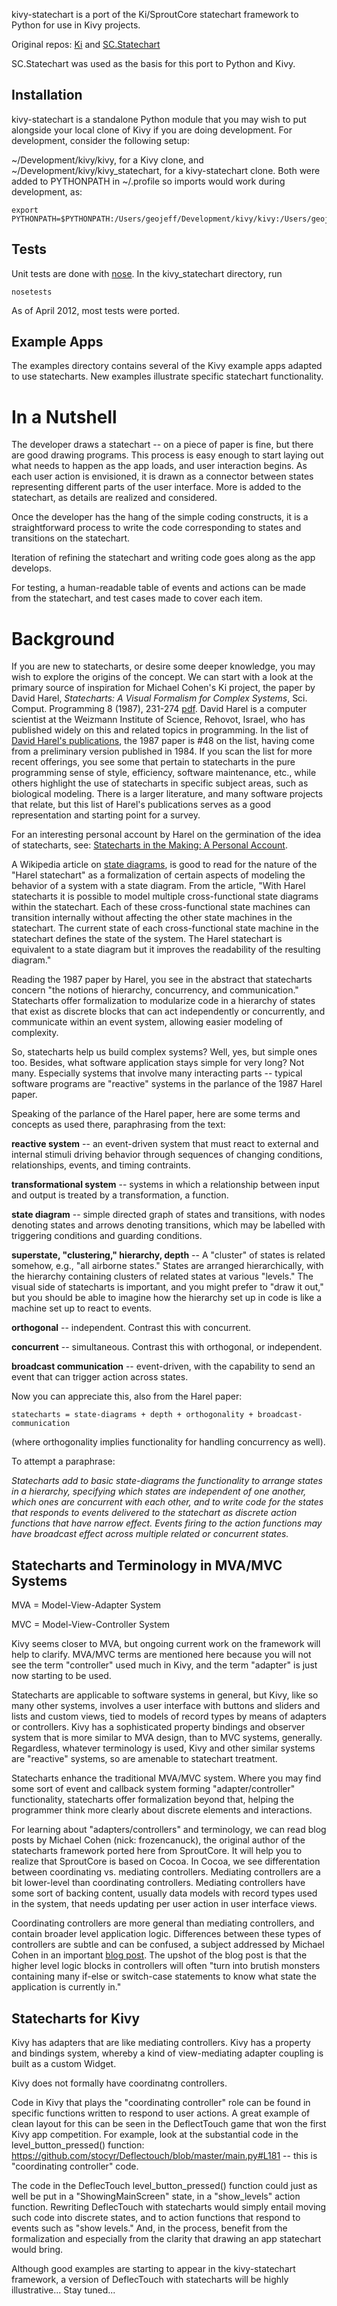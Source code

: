 kivy-statechart is a port of the Ki/SproutCore statechart framework to Python for use in Kivy projects.

Original repos: [Ki](https://github.com/frozenCanuck/ki) and [SC.Statechart](https://github.com/sproutcore/sproutcore/tree/master/frameworks/statechart)

SC.Statechart was used as the basis for this port to Python and Kivy.

Installation
------------

kivy-statechart is a standalone Python module that you may wish to put alongside your local clone of Kivy if you are doing development. For development, consider the following setup:

~/Development/kivy/kivy, for a Kivy clone, and ~/Development/kivy/kivy_statechart, for a kivy-statechart clone. Both were added to PYTHONPATH in
~/.profile so imports would work during development, as:

    export PYTHONPATH=$PYTHONPATH:/Users/geojeff/Development/kivy/kivy:/Users/geojeff/Development/kivy 

Tests
-----

Unit tests are done with [nose](http://readthedocs.org/docs/nose/en/latest/). In the kivy_statechart directory, run

    nosetests

As of April 2012, most tests were ported.

Example Apps
------------

The examples directory contains several of the Kivy example apps adapted to use statecharts. New examples illustrate specific statechart functionality.

In a Nutshell
=============

The developer draws a statechart -- on a piece of paper is fine, but there are good drawing programs. This process is easy enough to start laying out what needs to happen as the app loads, and user interaction begins. As each user action is envisioned, it is drawn as a connector between states representing different parts of the user interface. More is added to the statechart, as details are realized and considered.

Once the developer has the hang of the simple coding constructs, it is a straightforward process to write the code corresponding to states and transitions on the statechart. 

Iteration of refining the statechart and writing code goes along as the app develops. 

For testing, a human-readable table of events and actions can be made from the statechart, and test cases made to cover each item.

Background
==========

If you are new to statecharts, or desire some deeper knowledge, you may wish to explore the origins of the concept. We can start with a look at the primary source of inspiration for Michael Cohen's Ki project, the paper by David Harel, *Statecharts: A Visual Formalism for Complex Systems*, Sci. Comput. Programming 8 (1987), 231-274 [pdf](http://www.wisdom.weizmann.ac.il/~harel/SCANNED.PAPERS/Statecharts.pdf). David Harel is a computer scientist at the Weizmann Institute of Science, Rehovot, Israel, who has published widely on this and related topics in programming. In the list of [David Harel's publications](http://www.wisdom.weizmann.ac.il/~harel/papers.html), the 1987 paper is #48 on the list, having come from a preliminary version published in 1984. If you scan the list for more recent offerings, you see some that pertain to statecharts in the pure programming sense of style, efficiency, software maintenance, etc., while others highlight the use of statecharts in specific subject areas, such as biological modeling. There is a larger literature, and many software projects that relate, but this list of Harel's publications serves as a good representation and starting point for a survey.

For an interesting personal account by Harel on the germination of the idea of statecharts, see: [Statecharts in the Making: A Personal Account](http://www.wisdom.weizmann.ac.il/%7Eharel/papers/Statecharts.History.pdf).

A Wikipedia article on [state diagrams](http://en.wikipedia.org/wiki/State_diagram), is good to read for the nature of the "Harel statechart" as a formalization of certain aspects of modeling the behavior of a system with a state diagram. From the article, "With Harel statecharts it is possible to model multiple cross-functional state diagrams within the statechart. Each of these cross-functional state machines can transition internally without affecting the other state machines in the statechart. The current state of each cross-functional state machine in the statechart defines the state of the system. The Harel statechart is equivalent to a state diagram but it improves the readability of the resulting diagram."

Reading the 1987 paper by Harel, you see in the abstract that statecharts concern "the notions of hierarchy, concurrency, and communication." Statecharts offer formalization to modularize code in a hierarchy of states that exist as discrete blocks that can act independently or concurrently, and communicate within an event system, allowing easier modeling of complexity.

So, statecharts help us build complex systems? Well, yes, but simple ones too. Besides, what software application stays simple for very long? Not many. Especially systems that involve many interacting parts -- typical software programs are "reactive" systems in the parlance of the 1987 Harel paper.

Speaking of the parlance of the Harel paper, here are some terms and concepts as used there, paraphrasing from the text:

**reactive system** -- an event-driven system that must react to external and internal stimuli driving behavior through sequences of changing conditions, relationships, events, and timing contraints.

**transformational system** -- systems in which a relationship between input and output is treated by a transformation, a function.

**state diagram** -- simple directed graph of states and transitions, with nodes denoting states and arrows denoting transitions, which may be labelled with triggering conditions and guarding conditions.

**superstate, "clustering," hierarchy, depth** -- A "cluster" of states is related somehow, e.g., "all airborne states." States are arranged hierarchically, with the hierarchy containing clusters of related states at various "levels." The visual side of statecharts is important, and you might prefer to "draw it out," but you should be able to imagine how the hierarchy set up in code is like a machine set up to react to events.

**orthogonal** -- independent. Contrast this with concurrent.

**concurrent** -- simultaneous. Contrast this with orthogonal, or independent.

**broadcast communication** -- event-driven, with the capability to send an event that can trigger action across states.

Now you can appreciate this, also from the Harel paper:

    statecharts = state-diagrams + depth + orthogonality + broadcast-communication

(where orthogonality implies functionality for handling concurrency as well).

To attempt a paraphrase:

_Statecharts add to basic state-diagrams the functionality to arrange states in a hierarchy, specifying which states are independent of one another, which ones are concurrent with each other, and to write code for the states that responds to events delivered to the statechart as discrete action functions that have narrow effect. Events firing to the action functions may have broadcast effect across multiple related or concurrent states._

Statecharts and Terminology in MVA/MVC Systems
----------------------------------------------

MVA = Model-View-Adapter System

MVC = Model-View-Controller System

Kivy seems closer to MVA, but ongoing current work on the framework will help to clarify. MVA/MVC terms are mentioned here because you will not see the term "controller" used much in Kivy, and the term "adapter" is just now starting to be used.

Statecharts are applicable to software systems in general, but Kivy, like so many other systems, involves a user interface with buttons and sliders and lists and custom views, tied to models of record types by means of adapters or controllers. Kivy has a sophisticated property bindings and observer system that is more similar to MVA design, than to MVC systems, generally. Regardless, whatever terminology is used, Kivy and other similar systems are "reactive" systems, so are amenable to statechart treatment.

Statecharts enhance the traditional MVA/MVC system. Where you may find some sort of event and callback system forming "adapter/controller" functionality, statecharts offer formalization beyond that, helping the programmer think more clearly about discrete elements and interactions.

For learning about "adapters/controllers" and terminology, we can read blog posts by Michael Cohen (nick: frozencanuck), the original author of the statecharts framework ported here from SproutCore. It will help you to realize that SproutCore is based on Cocoa. In Cocoa, we see differentation between coordinating vs. mediating controllers. Mediating controllers are a bit lower-level than coordinating controllers. Mediating controllers have some sort of backing content, usually data models with record types used in the system, that needs updating per user action in user interface views.

Coordinating controllers are more general than mediating controllers, and contain broader level application logic. Differences between these types of controllers are subtle and can be confused, a subject addressed by Michael Cohen in an important [blog post](http://frozencanuck.wordpress.com/2011/03/09/sproutcore-statecharts-vs-controllers/). The upshot of the blog post is that the higher level logic blocks in controllers will often "turn into brutish monsters containing many if-else or switch-case statements to know what state the application is currently in." 

Statecharts for Kivy
--------------------

Kivy has adapters that are like mediating controllers. Kivy has a property and bindings system, whereby a kind of view-mediating adapter coupling is built as a custom Widget.

Kivy does not formally have coordinatng controllers.

Code in Kivy that plays the "coordinating controller" role can be found in specific functions written to respond to user actions. A great example of clean layout for this can be seen in the DeflectTouch game that won the first Kivy app competition. For example, look at the substantial code in the level_button_pressed() function: https://github.com/stocyr/Deflectouch/blob/master/main.py#L181 -- this is "coordinating controller" code.

The code in the DeflecTouch level_button_pressed() function could just as well be put in a "ShowingMainScreen" state, in a "show_levels" action function. Rewriting DeflecTouch with statecharts would simply entail moving such code into discrete states, and to action functions that respond to events such as "show levels." And, in the process, benefit from the formalization and especially from the clarity that drawing an app statechart would bring.

Although good examples are starting to appear in the kivy-statechart framework, a version of DeflecTouch with statecharts will be highly illustrative... Stay tuned...
